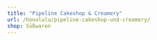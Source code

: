 ```yaml
---
title: "Pipeline Cakeshop & Creamery"
url: /honolulu/pipeline-cakeshop-und-creamery/
shop: Süßwaren
---
```

